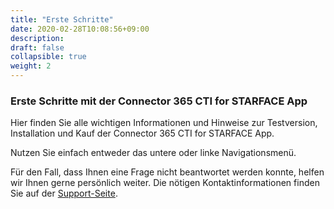 ```yaml
---
title: "Erste Schritte"
date: 2020-02-28T10:08:56+09:00
description: 
draft: false
collapsible: true
weight: 2
---
```

### Erste Schritte mit der Connector 365 CTI for STARFACE App

Hier finden Sie alle wichtigen Informationen und Hinweise zur Testversion, Installation und Kauf der Connector 365 CTI for STARFACE App.

Nutzen Sie einfach entweder das untere oder linke Navigationsmenü.

Für den Fall, dass Ihnen eine Frage nicht beantwortet werden konnte, helfen wir Ihnen gerne persönlich weiter. Die nötigen Kontaktinformationen finden Sie auf der [Support-Seite](de-de/apps/help-and-support/).
